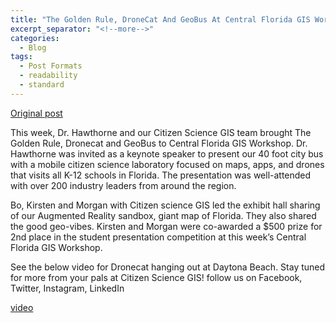 ```yaml
---
title: "The Golden Rule, DroneCat And GeoBus At Central Florida GIS Workshop"
excerpt_separator: "<!--more-->"
categories:
  - Blog
tags:
  - Post Formats
  - readability
  - standard
---
```

[Original post](https://www.citizensciencegis.org/blog/dr-hawthorne-brings-drone-cat-and-geobus-to-central-florida-gis-workshop)

This week, Dr. Hawthorne and our Citizen Science GIS team brought The Golden Rule, Dronecat and GeoBus to Central Florida GIS Workshop. Dr. Hawthorne was invited as a keynote speaker to present our 40 foot city bus with a mobile citizen science laboratory focused on maps, apps, and drones that visits all K-12 schools in Florida. The presentation was well-attended with over 200 industry leaders from around the region.


Bo, Kirsten and Morgan with Citizen science GIS led the exhibit hall sharing of our Augmented Reality sandbox, giant map of Florida. They also shared the good geo-vibes. Kirsten and Morgan were co-awarded a $500 prize for 2nd place in the student presentation competition at this week’s Central Florida GIS Workshop.

See the below video for Dronecat hanging out at Daytona Beach. Stay tuned
for more from your pals at Citizen Science GIS! follow us on Facebook, Twitter, Instagram, LinkedIn

[video](https://www.facebook.com/citizensciencegis/videos/955602341469762/?ref=embed_video&t=0)